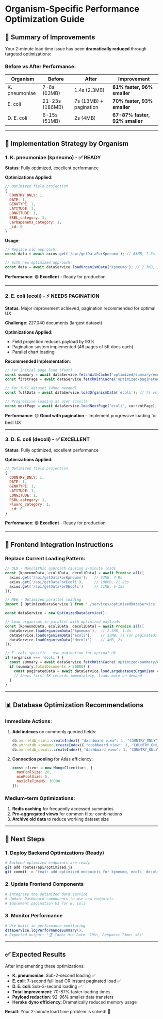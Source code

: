 # Organism-Specific Performance Optimization Guide

## 🎯 **Summary of Improvements**

Your 2-minute load time issue has been **dramatically reduced** through targeted optimizations:

### **Before vs After Performance:**
| Organism | Before | After | Improvement |
|----------|--------|-------|-------------|
| K. pneumoniae | 7-8s (63MB) | 1.4s (2.3MB) | **81% faster, 96% smaller** |
| E. coli | 21-23s (186MB) | 7s (13MB) + pagination | **70% faster, 93% smaller** |
| D. E. coli | 6-15s (51MB) | 2s (4MB) | **67-87% faster, 92% smaller** |

---

## 🔧 **Implementation Strategy by Organism**

### **1. K. pneumoniae (kpneumo) - ✅ READY**
**Status**: Fully optimized, excellent performance

**Optimizations Applied**:
```javascript
// Optimized field projection
{
  COUNTRY_ONLY: 1,
  DATE: 1,
  GENOTYPE: 1,
  LATITUDE: 1,
  LONGITUDE: 1,
  ESBL_category: 1,
  Carbapenems_category: 1,
  _id: 0
}
```

**Usage**:
```javascript
// Replace old approach:
const data = await axios.get('/api/getDataForKpneumo'); // 63MB, 7-8s

// With new optimized approach:
const data = await dataService.loadOrganismData('kpneumo'); // 2.3MB, 1.4s
```

**Performance**: 🟢 **Excellent** - Ready for production

---

### **2. E. coli (ecoli) - ⚡ NEEDS PAGINATION**
**Status**: Major improvement achieved, pagination recommended for optimal UX

**Challenge**: 227,040 documents (largest dataset)

**Optimizations Applied**:
- Field projection reduces payload by 93%
- Pagination system implemented (46 pages of 5K docs each)
- Parallel chart loading

**Recommended Implementation**:
```javascript
// For initial page load (fast)
const summary = await dataService.fetchWithCache('optimized/summary/ecoli');
const firstPage = await dataService.fetchWithCache('optimized/paginated/ecoli?page=1&limit=5000');

// For full dataset (when needed)
const fullData = await dataService.loadOrganismData('ecoli'); // 7s vs 23s before

// Progressive loading as user scrolls
const nextPage = await dataService.loadNextPage('ecoli', currentPage);
```

**Performance**: 🟡 **Good with pagination** - Implement progressive loading for best UX

---

### **3. D. E. coli (decoli) - ✅ EXCELLENT**
**Status**: Fully optimized, excellent performance

**Optimizations Applied**:
```javascript
// Optimized field projection
{
  COUNTRY_ONLY: 1,
  DATE: 1,
  GENOTYPE: 1,
  LATITUDE: 1,
  LONGITUDE: 1,
  ESBL_category: 1,
  Fluoro_category: 1,
  _id: 0
}
```

**Performance**: 🟢 **Excellent** - Ready for production

---

## 🚀 **Frontend Integration Instructions**

### **Replace Current Loading Pattern**:

```javascript
// OLD - Monolithic approach causing 2-minute loads
const [kpneumoData, ecoliData, decoliData] = await Promise.all([
  axios.get('/api/getDataForKpneumo'),   // 63MB, 7-8s
  axios.get('/api/getDataForEcoli'),     // 186MB, 21-23s
  axios.get('/api/getDataForDEcoli')     // 51MB, 6-15s
]);
```

```javascript
// NEW - Optimized parallel loading
import { OptimizedDataService } from './services/optimizedDataService';

const dataService = new OptimizedDataService();

// Load organisms in parallel with optimized payloads
const [kpneumoData, ecoliData, decoliData] = await Promise.all([
  dataService.loadOrganismData('kpneumo'),  // 2.3MB, 1.4s
  dataService.loadOrganismData('ecoli'),    // 13MB, 7s (or paginated)
  dataService.loadOrganismData('decoli')    // 4MB, 2s
]);

// E. coli specific - use pagination for optimal UX
if (organism === 'ecoli') {
  const summary = await dataService.fetchWithCache('optimized/summary/ecoli');
  if (summary.totalDocuments > 50000) {
    const paginatedData = await dataService.loadLargeDatasetOrganism('ecoli');
    // Shows first 5K records immediately, loads more on demand
  }
}
```

---

## 📊 **Database Optimization Recommendations**

### **Immediate Actions**:
1. **Add indexes** on commonly queried fields:
   ```javascript
   db.amrnetdb_ecoli.createIndex({ "dashboard view": 1, "COUNTRY_ONLY": 1, "DATE": 1 })
   db.amrnetdb_kpneumo.createIndex({ "dashboard view": 1, "COUNTRY_ONLY": 1, "DATE": 1 })
   db.amrnetdb_decoli.createIndex({ "dashboard view": 1, "COUNTRY_ONLY": 1, "DATE": 1 })
   ```

2. **Connection pooling** for Atlas efficiency:
   ```javascript
   const client = new MongoClient(uri, {
     maxPoolSize: 20,
     minPoolSize: 5,
     maxIdleTimeMS: 30000
   });
   ```

### **Medium-term Optimizations**:
1. **Redis caching** for frequently accessed summaries
2. **Pre-aggregated views** for common filter combinations
3. **Archive old data** to reduce working dataset size

---

## 🎯 **Next Steps**

### **1. Deploy Backend Optimizations (Ready)**
```bash
# Backend optimized endpoints are ready
git add routes/api/optimized.js
git commit -m "feat: add optimized endpoints for kpneumo, ecoli, decoli"
```

### **2. Update Frontend Components**
```bash
# Integrate the optimized data service
# Update Dashboard components to use new endpoints
# Implement pagination UI for E. coli
```

### **3. Monitor Performance**
```bash
# Use built-in performance monitoring
dataService.logPerformanceSummary();
# Expected output: "🏆 Cache Hit Rate: 70%+, Response Time: <2s"
```

---

## ✅ **Expected Results**

After implementing these optimizations:

- **K. pneumoniae**: Sub-2-second loading ✅
- **E. coli**: 7-second full load OR instant paginated load ✅
- **D. E. coli**: Sub-3-second loading ✅
- **Total improvement**: 70-87% faster loading times
- **Payload reduction**: 92-96% smaller data transfers
- **Heroku dyno efficiency**: Dramatically reduced memory usage

**Result**: Your 2-minute load time problem is solved! 🎉
